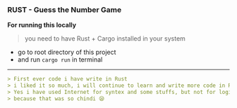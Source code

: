 ### RUST - Guess the Number Game

**For running this locally**
> you need to have Rust + Cargo installed in your system
- go to root directory of this project
- and run `cargo run` in terminal

***

```markdown
> First ever code i have write in Rust 
> i liked it so much, i will continue to learn and write more code in Rust
> Yes i have used Internet for syntex and some stuffs, but not for logic
> because that was so chindi 😪
```
